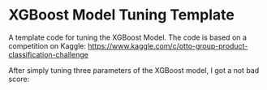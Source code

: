 # XGBoost Model Tuning Template  
A template code for tuning the XGBoost Model. The code is based on a competition on Kaggle: https://www.kaggle.com/c/otto-group-product-classification-challenge  
  
After simply tuning three parameters of the XGBoost model, I got a not bad score:  

